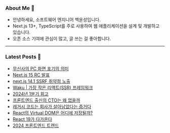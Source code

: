 ### About Me 👋
- 안녕하세요, 소프트웨어 엔지니어 백윤성입니다.
- Next.js 13+, TypeScript를 주로 사용하여 웹 애플리케이션을 설계 및 개발하고 있습니다.
- 오픈 소스 기여에 관심이 많고, 글 쓰는 걸 좋아합니다.

---

### Latest Posts 📰
- [무신사의 PC 화면 포기의 의미](http://bysxx.tistory.com/55)
- [Next.js 15 RC 발표](http://bysxx.tistory.com/54)
- [next.js 14.1 SSRF 취약점 노출](http://bysxx.tistory.com/53)
- [Waku | 가장 작은 리액트(SSR) 프레임워크](http://bysxx.tistory.com/52)
- [2024년 1분기 회고](http://bysxx.tistory.com/51)
- [프론트엔드 출신의 CTO는 왜 없을까](http://bysxx.tistory.com/50)
- [레거시 코드는 회사가 살아남았다는 증거다](http://bysxx.tistory.com/49)
- [React의 Virtual DOM은 어디에 저장될까?](http://bysxx.tistory.com/48)
- [React 19가 다가온다](http://bysxx.tistory.com/47)
- [2024 프론트엔드 트렌드](http://bysxx.tistory.com/46)